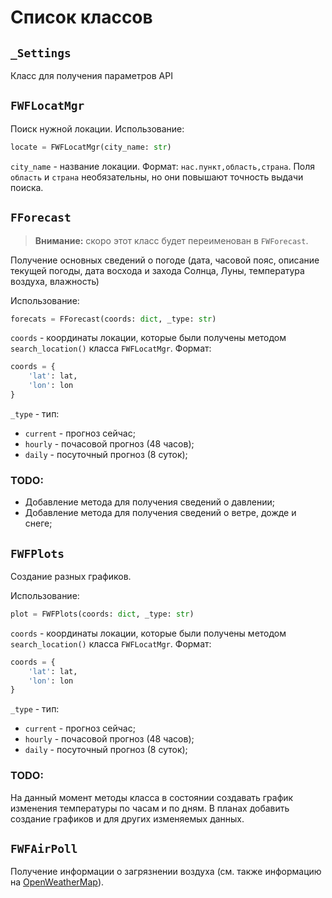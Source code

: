 # Список классов

## `_Settings`

Класс для получения параметров API

## `FWFLocatMgr`

Поиск нужной локации. Использование:

```python
locate = FWFLocatMgr(city_name: str)
```

`city_name` - название локации. Формат: `нас.пункт,область,страна`. Поля
`область` и `страна` необязательны, но они повышают точность выдачи поиска.

## `FForecast`

> **Внимание:** скоро этот класс будет переименован в `FWForecast`.

Получение основных сведений о погоде (дата, часовой пояс, описание текущей
погоды, дата восхода и захода Солнца, Луны, температура воздуха, влажность)

Использование:

```python
forecats = FForecast(coords: dict, _type: str)
```

`coords` - координаты локации, которые были получены методом `search_location()`
класса `FWFLocatMgr`. Формат:

```python
coords = {
    'lat': lat,
    'lon': lon
}
```

`_type` - тип:

- `current` - прогноз сейчас;
- `hourly` - почасовой прогноз (48 часов);
- `daily` - посуточный прогноз (8 суток);

### TODO:

- Добавление метода для получения сведений о давлении;
- Добавление метода для получения сведений о ветре, дожде и снеге;

## `FWFPlots`

Создание разных графиков.

Использование:

```python
plot = FWFPlots(coords: dict, _type: str)
```

`coords` - координаты локации, которые были получены методом `search_location()`
класса `FWFLocatMgr`. Формат:

```python
coords = {
    'lat': lat,
    'lon': lon
}
```

`_type` - тип:

- `current` - прогноз сейчас;
- `hourly` - почасовой прогноз (48 часов);
- `daily` - посуточный прогноз (8 суток);

### TODO:

На данный момент методы класса в состоянии создавать график изменения
температуры по часам и по дням. В планах добавить создание графиков и для других
изменяемых данных.

## `FWFAirPoll`

Получение информации о загрязнении воздуха (см. также информацию на
[OpenWeatherMap](https://openweathermap.org/)).
